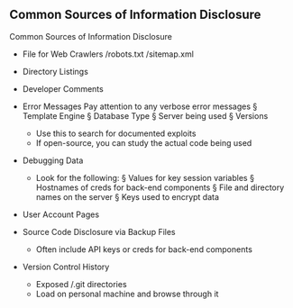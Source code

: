 
## Common Sources of Information Disclosure

Common Sources of Information Disclosure

- File for Web Crawlers
	/robots.txt
	/sitemap.xml

- Directory Listings

- Developer Comments

- Error Messages
	Pay attention to any verbose error messages
		§ Template Engine
		§ Database Type
		§ Server being used
		§ Versions
	- Use this to search for documented exploits
	- If open-source, you can study the actual code being used

- Debugging Data
	- Look for the following:
		§ Values for key session variables
		§ Hostnames of creds for back-end components
		§ File and directory names on the server
		§ Keys used to encrypt data

- User Account Pages

- Source Code Disclosure via Backup Files
	- Often include API keys or creds for back-end components

- Version Control History
	- Exposed /.git directories
	- Load on personal machine and browse through it
